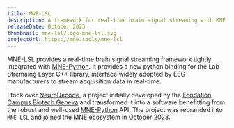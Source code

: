 ```yaml
---
title: MNE-LSL
description: A framework for real-time brain signal streaming with MNE-Python.
releaseDate: October 2023
thumbnail: mne-lsl/logo-mne-lsl.svg
projectUrl: https://mne.tools/mne-lsl
---
```


MNE-LSL provides a real-time brain signal streaming framework tightly integrated with
[MNE-Python](https://mne.tools). It provides a new python binding for the Lab Stremaing
Layer C++ library, interface widely adopted by EEG manufacturers to stream acquisition
data in real-time.

I took over [NeuroDecode](https://github.com/dbdq/neurodecode), a project initially
developed by the [Fondation Campus Biotech Geneva](https://hnp.fcbg.ch/) and transformed
it into a software benefitting from the robust and well-used
[MNE-Python](https://mne.tools) API. The project was rebranded into `MNE-LSL` and joined
the MNE ecosystem in October 2023.
